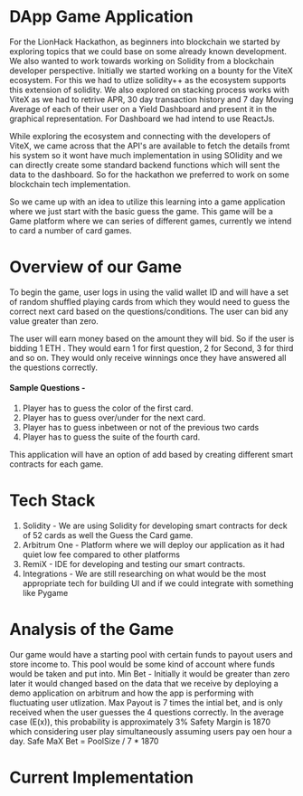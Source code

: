 # DApp Game Application
For the LionHack Hackathon, as beginners into blockchain we started by exploring topics that we could base on some already known development. We also wanted to work towards working on Solidity from a blockchain developer perspective. Initially we started working on a bounty for the ViteX ecosystem. For this we had to utlize solidity++ as the ecosystem supports this extension of solidity. We also explored on stacking process works with ViteX as we had to retrive APR, 30 day transaction history and 7 day Moving Average of each of their user on a Yield Dashboard and present it in the graphical representation. For Dashboard we had intend to use ReactJs. 

While exploring the ecosystem and connecting with the developers of ViteX, we came across that the API's are available to fetch the details fromt his system so it wont have much implementation in using SOlidity and we can directly create some standard backend functions which will sent the data to the dashboard. So for the hackathon we preferred to work on some blockchain tech implementation. 

So we came up with an idea to utilize this learning into a game application where we just start with the basic guess the game. This game will be a Game platform where we can series of different games, currently we intend to card a number of card games. 

# Overview of our Game
To begin the game, user logs in using the valid wallet ID and will have a set of random shuffled playing cards from which they would need to guess the correct next card based on the questions/conditions. The user can bid any value greater than zero. 

The user will earn money based on the amount they will bid. So if the user is bidding 1 ETH . They would earn 1 for first question, 2 for Second, 3 for third and so on. They would only receive winnings once they have answered all the questions correctly. 

#### Sample Questions - 
1. Player has to guess the color of the first card. 
3. Player has to guess over/under for the next card.
3. Player has to guess inbetween or not of the previous two cards
4. Player has to guess the suite of the fourth card.

This application will have an option of add based by creating different smart contracts for each game. 

# Tech Stack
1. Solidity - We are using Solidity for developing smart contracts for deck of 52 cards as well the Guess the Card game. 
3. Arbitrum One - Platform where we will deploy our application as it had quiet low fee compared to other platforms
4. RemiX - IDE for developing and testing our smart contracts. 
5. Integrations - We are still researching on what would be the most appropriate tech for building UI and if we could integrate with something like Pygame


# Analysis of the Game

Our game would have a starting pool with certain funds to payout users and store income to. This pool would be some kind of account where funds would be taken and put into.
Min Bet - Initially it would be greater than zero later it would changed based on the data that we receive by deploying a demo application on arbitrum and how the app is performing with fluctuating user utlization. 
Max Payout is 7 times the intial bet, and is only received when the user guesses the 4 questions correctly. In the average case (E(x)), this probability is approximately 3%
Safety Margin is 1870 which considering user play simultaneously assuming users pay oen hour a day. 
Safe MaX Bet = PoolSize / 7 * 1870

# Current Implementation


